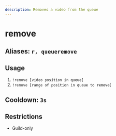 ```yaml
---
description: Removes a video from the queue
---
```


# remove

## Aliases: `r, queueremove`

## Usage

1. `!remove [video position in queue]`
2. `!remove [range of position in queue to remove]`

## Cooldown: `3s`

## Restrictions

* Guild-only

